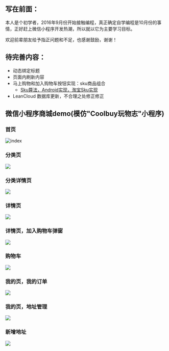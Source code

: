 ## 写在前面：

本人是个初学者，2016年9月份开始接触编程，真正确定自学编程是10月份的事情，正好赶上微信小程序开发热潮，所以就以它为主要学习目标。

欢迎前辈朋友给予指正问题和不足，也感谢鼓励，谢谢！

## 待完善内容：

* 动态绑定标题
* 页面内刷新内容
* 马上购物和加入购物车按钮实现：sku商品组合
    * [Sku算法，Android实现，淘宝Sku实现](https://github.com/DesignPCode/Sku)
* LeanCloud 数据库更新，不合理之处修正修正

## 微信小程序商城demo(模仿"Coolbuy玩物志"小程序)

### 首页
![index](http://odhng6tv1.bkt.clouddn.com/mini-program-store-index.png)

### 分类页
![](http://odhng6tv1.bkt.clouddn.com/mini-program-store-classify.png)

### 分类详情页
![](http://odhng6tv1.bkt.clouddn.com/mini-program-store-classifydetail.png)

### 详情页
![](http://odhng6tv1.bkt.clouddn.com/mini-program-store-detail.png)

### 详情页，加入购物车弹窗
![](http://odhng6tv1.bkt.clouddn.com/mini-program-store-to-cart.png)

### 购物车
![](http://odhng6tv1.bkt.clouddn.com/mini-program-store-cart.png)

### 我的页，我的订单
![](http://odhng6tv1.bkt.clouddn.com/mini-program-store-order.png)

### 我的页，地址管理
![](http://odhng6tv1.bkt.clouddn.com/mini-program-store-address.png)

### 新增地址
![](http://odhng6tv1.bkt.clouddn.com/mini-program-store-add-address.png)